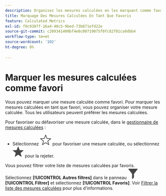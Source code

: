 ```yaml
---
description: Organisez les mesures calculées en les marquant comme favoris.
title: Marquage Des Mesures Calculées En Tant Que Favoris
feature: Calculated Metrics
exl-id: f0c9387f-16a4-40c5-9bed-73b871efd22e
source-git-commit: c209341400bf4e0c00719075f0fc82f81ca9dbb4
workflow-type: tm+mt
source-wordcount: '102'
ht-degree: 0%

---
```


# Marquer les mesures calculées comme favori

Vous pouvez marquer une mesure calculée comme favori. Pour marquer les mesures calculées en tant que favori, vous pouvez organiser votre mesure calculée. Tous les utilisateurs peuvent préférer les mesures calculées.

Pour favoriser ou défavoriser une mesure calculée, dans le [gestionnaire de mesures calculées](/help/components/calc-metrics/cm-workflow/cm-manager.md) :

* Sélectionnez ![StarOutline](/help/assets/icons/StarOutline.svg) pour favoriser une mesure calculée, ou sélectionnez ![Star](/help/assets/icons/Star.svg) pour la rejeter.

Vous pouvez filtrer votre liste de mesures calculées par favoris. Sélectionnez **[!UICONTROL Autres filtres]** dans le panneau ![Filtrer](/help/assets/icons/Filter.svg) **[!UICONTROL Filtrer]** et sélectionnez **[!UICONTROL Favoris]**. Voir [Filtrer la liste des mesures calculées](/help/components/calc-metrics/cm-workflow/cm-filter.md) pour plus d’informations.
